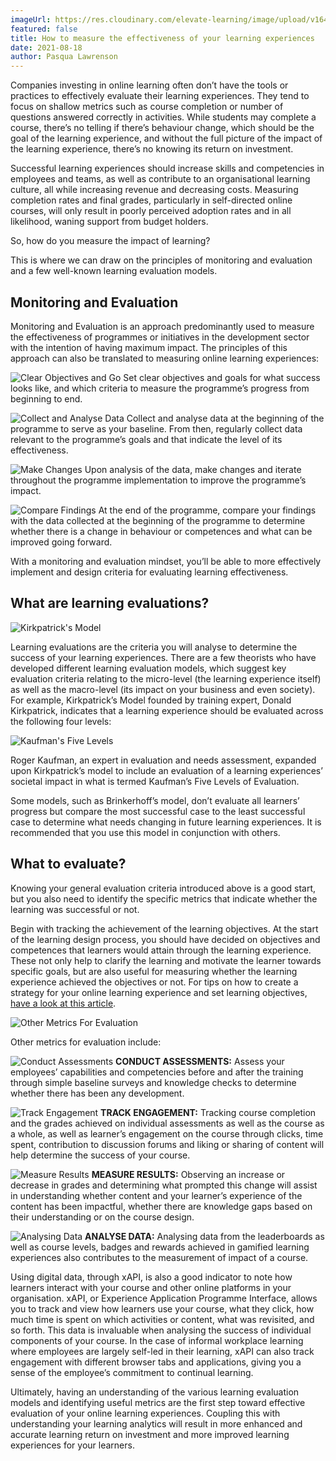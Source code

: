```yaml
---
imageUrl: https://res.cloudinary.com/elevate-learning/image/upload/v1643720131/site-assets/insights-cover-19_fqzhnu.jpg
featured: false
title: How to measure the effectiveness of your learning experiences
date: 2021-08-18
author: Pasqua Lawrenson
---
```


Companies investing in online learning often don’t have the tools or practices to effectively evaluate their learning experiences. They tend to focus on shallow metrics such as course completion or number of questions answered correctly in activities. While students may complete a course, there’s no telling if there’s behaviour change, which should be the goal of the learning experience, and without the full picture of the impact of the learning experience, there’s no knowing its return on investment.

Successful learning experiences should increase skills and competencies in employees and teams, as well as contribute to an organisational learning culture, all while increasing revenue and decreasing costs. Measuring completion rates and final grades, particularly in self-directed online courses, will only result in poorly perceived adoption rates and in all likelihood, waning support from budget holders.

So, how do you measure the impact of learning?

This is where we can draw on the principles of monitoring and evaluation and a few well-known learning evaluation models.

## Monitoring and Evaluation

Monitoring and Evaluation is an approach predominantly used to measure the effectiveness of programmes or initiatives in the development sector with the intention of having maximum impact. The principles of this approach can also be translated to measuring online learning experiences:

![Clear Objectives and Go](./clear-objectives-and-goals.png?align=left&height=100&width=110) Set clear objectives and goals for what success looks like, and which criteria to measure the programme’s progress from beginning to end.

![Collect and Analyse Data](./collect-and-analyse-data.png?align=left&height=100&width=110) Collect and analyse data at the beginning of the programme to serve as your baseline. From then, regularly collect data relevant to the programme’s goals and that indicate the level of its effectiveness.

![Make Changes](./make-changes.png?align=left&height=100&width=110) Upon analysis of the data, make changes and iterate throughout the programme implementation to improve the programme’s impact.

![Compare Findings](./compare-findings.png?align=left&height=100&width=110) At the end of the programme, compare your findings with the data collected at the beginning of the programme to determine whether there is a change in behaviour or competences and what can be improved going forward.

With a monitoring and evaluation mindset, you’ll be able to more effectively implement and design criteria for evaluating learning effectiveness.

## What are learning evaluations?

![Kirkpatrick's Model](./kirkpatricks-model.png?height=400&width=600)

Learning evaluations are the criteria you will analyse to determine the success of your learning experiences. There are a few theorists who have developed different learning evaluation models, which suggest key evaluation criteria relating to the micro-level (the learning experience itself) as well as the macro-level (its impact on your business and even society). For example, Kirkpatrick’s Model founded by training expert, Donald Kirkpatrick, indicates that a learning experience should be evaluated across the following four levels:

![Kaufman's Five Levels](./kaufmans-five-levels.png?height=400&width=600)

Roger Kaufman, an expert in evaluation and needs assessment, expanded upon Kirkpatrick’s model to include an evaluation of a learning experiences’ societal impact in what is termed Kaufman’s Five Levels of Evaluation.

Some models, such as Brinkerhoff’s model, don’t evaluate all learners’ progress but compare the most successful case to the least successful case to determine what needs changing in future learning experiences. It is recommended that you use this model in conjunction with others.

## What to evaluate?

Knowing your general evaluation criteria introduced above is a good start, but you also need to identify the specific metrics that indicate whether the learning was successful or not.

Begin with tracking the achievement of the learning objectives. At the start of the learning design process, you should have decided on objectives and competences that learners would attain through the learning experience. These not only help to clarify the learning and motivate the learner towards specific goals, but are also useful for measuring whether the learning experience achieved the objectives or not. For tips on how to create a strategy for your online learning experience and set learning objectives, [have a look at this article](https://www.elevatelearning.org/insights/how-to-develop-a-learning-strategy/).

![Other Metrics For Evaluation](./other-metrics-for-evaluation.png?height=250&width=600)

Other metrics for evaluation include:

![Conduct Assessments](./conduct-assessments.png?align=left&height=110&width=120) **CONDUCT ASSESSMENTS:** Assess your employees’ capabilities and competencies before and after the training through simple baseline surveys and knowledge checks to determine whether there has been any development.

![Track Engagement](./track-engagement.png?align=left&height=110&width=120) **TRACK ENGAGEMENT:** Tracking course completion and the grades achieved on individual assessments as well as the course as a whole, as well as learner’s engagement on the course through clicks, time spent, contribution to discussion forums and liking or sharing of content will help determine the success of your course.

![Measure Results](./measure-results.png?align=left&height=110&width=120) **MEASURE RESULTS:** Observing an increase or decrease in grades and determining what prompted this change will assist in understanding whether content and your learner’s experience of the content has been impactful, whether there are knowledge gaps based on their understanding or on the course design.

![Analysing Data](./analysing-data.png?align=left&height=110&width=120) **ANALYSE DATA:** Analysing data from the leaderboards as well as course levels, badges and rewards achieved in gamified learning experiences also contributes to the measurement of impact of a course.

Using digital data, through xAPI, is also a good indicator to note how learners interact with your course and other online platforms in your organisation. xAPI, or Experience Application Programme Interface, allows you to track and view how learners use your course, what they click, how much time is spent on which activities or content, what was revisited, and so forth. This data is invaluable when analysing the success of individual components of your course. In the case of informal workplace learning where employees are largely self-led in their learning, xAPI can also track engagement with different browser tabs and applications, giving you a sense of the employee’s commitment to continual learning.

Ultimately, having an understanding of the various learning evaluation models and identifying useful metrics are the first step toward effective evaluation of your online learning experiences. Coupling this with understanding your learning analytics will result in more enhanced and accurate learning return on investment and more improved learning experiences for your learners.
